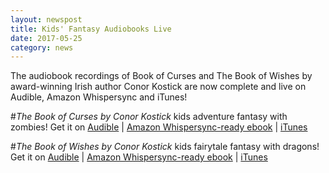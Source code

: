 ```yaml
---
layout: newspost
title: Kids' Fantasy Audiobooks Live
date: 2017-05-25
category: news
---
```


The audiobook recordings of Book of Curses and The Book of Wishes by award-winning Irish author Conor Kostick are now complete and live on Audible, Amazon Whispersync and iTunes!

#*The Book of Curses by Conor Kostick* kids adventure fantasy with zombies! Get it on [Audible](https://www.audible.com/pd/Kids/The-Book-of-Curses-Audiobook/B072BNT2L4?qid=1496975906&sr=1-19) | [Amazon Whispersync-ready ebook](https://www.amazon.ca/Book-Curses-Conor-Kostick-ebook/dp/B00FEXBMEQ/ref=sr_1_37?ie=UTF8&qid=1496976070&sr=8-37&keywords=conor+kostick) | [iTunes](https://itunes.apple.com/ca/audiobook/the-book-of-curses-unabridged/id1235776506)

#*The Book of Wishes by Conor Kostick* kids fairytale fantasy with dragons! Get it on [Audible](https://www.audible.com/pd/Kids/The-Book-of-Wishes-Audiobook/B072LVGWQ2?qid=1496975977&sr=1-5) | [Amazon Whispersync-ready ebook](https://www.amazon.ca/Book-Wishes-Conor-Kostick-ebook/dp/B00FEONCL6/ref=sr_1_38?ie=UTF8&qid=1496976239&sr=8-38&keywords=conor+kostick) | [iTunes](https://itunes.apple.com/ca/audiobook/the-book-of-wishes-unabridged/id1241087691)
